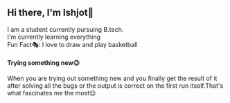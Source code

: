 ## Hi there, I'm Ishjot:wave:
I am a student currently pursuing B.tech.<br/>
I'm currently learning everything<br/>
Fun Fact:performing_arts:: I love to draw and play basketball<br/>
#### Trying something new:wink:<br/>

When you are trying out something new and you finally get the result of it after solving all the bugs or the output is correct on the first run itself.That's what fascinates me the most:relieved:
